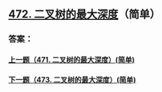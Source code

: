 ## [472. 二叉树的最大深度](https://leetcode-cn.com/problems/merge-two-sorted-lists/)（简单）





### 答案：



#### [上一题（471. 二叉树的最大深度）(简单)](https://github.com/sdwwld/leetCode/blob/master/src/main/java/com/wld/java/leetcode/leetCode0471.md)

#### [下一题（473. 二叉树的最大深度）(简单)](https://github.com/sdwwld/leetCode/blob/master/src/main/java/com/wld/java/leetcode/leetCode0473.md)